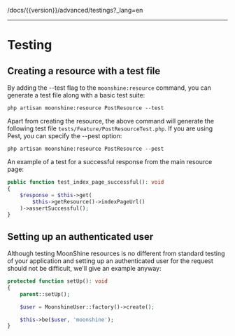 /docs/{{version}}/advanced/testings?_lang=en

------

# Testing

## Creating a resource with a test file

By adding the --test flag to the `moonshine:resource` command, you can generate a test file along with a basic test suite:

```shell
php artisan moonshine:resource PostResource --test
```

Apart from creating the resource, the above command will generate the following test file `tests/Feature/PostResourceTest.php`. If you are using Pest, you can specify the --pest option:

```shell
php artisan moonshine:resource PostResource --pest
```

An example of a test for a successful response from the main resource page:

```php
public function test_index_page_successful(): void
{
    $response = $this->get(
        $this->getResource()->indexPageUrl()
    )->assertSuccessful();
}
```

## Setting up an authenticated user

Although testing MoonShine resources is no different from standard testing of your application and setting up an authenticated user for the request should not be difficult, we'll give an example anyway:

```php
protected function setUp(): void
{
    parent::setUp();

    $user = MoonshineUser::factory()->create();

    $this->be($user, 'moonshine');
}
```
